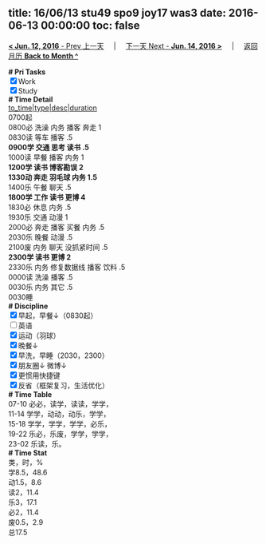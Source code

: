 title: 16/06/13 stu49 spo9 joy17 was3
date: 2016-06-13 00:00:00
toc: false
---
[**< Jun. 12, 2016** - Prev 上一天](/lifelogs/2016/06/d12.html) &nbsp; &nbsp; | &nbsp; &nbsp; [下一天 Next - **Jun. 14, 2016 >**](/lifelogs/2016/06/d14.html) &nbsp; &nbsp; |  &nbsp; &nbsp; [返回月历 **Back to Month ^**](/lifelogs/2016/06/index.html)
<br/><div><b># Pri Tasks</b></div><div><input checked="true" type="checkbox"/>Work</div><div><input checked="true" type="checkbox"/>Study</div><div><b># Time Detail</b></div><div><u>to_time|type|desc|duration</u></div><div>0700起</div><div>0800必 洗澡 内务 播客 奔走 1</div><div>0830读 等车 播客 .5</div><div><b>0900学 交通 思考 读书 .5</b></div><div>1000读 早餐 播客 内务 1</div><div><b>1200学 读书 博客勘误 2</b></div><div><b>1330动 奔走 羽毛球 内务 1.5</b></div><div>1400乐 午餐 聊天 .5</div><div><b>1800学 工作 读书 更博 4</b></div><div>1830必 休息 内务 .5</div><div>1930乐 交通 动漫 1</div><div>2000必 奔走 播客 买餐 内务 .5</div><div>2030乐 晚餐 动漫 .5</div><div>2100废 内务 聊天 没抓紧时间 .5</div><div><b>2300学 读书 更博 2</b></div><div>2330乐 内务 修复数据线 播客 饮料 .5</div><div>0000读 洗澡 播客 .5</div><div>0030乐 内务 其它 .5</div><div>0030睡</div><div><b># Discipline</b></div><div><input checked="true" type="checkbox"/>早起，早餐↓（0830起）</div><div><input type="checkbox"/>英语</div><div><input checked="true" type="checkbox"/>运动（羽球）</div><div><input checked="true" type="checkbox"/>晚餐↓</div><div><input checked="true" type="checkbox"/>早洗，早睡（2030，2300）</div><div><b><input checked="true" type="checkbox"/></b>朋友圈↓ 微博↓</div><div><input checked="true" type="checkbox"/>更惯用快捷键</div><div><input checked="true" type="checkbox"/>反省（框架复习，生活优化）</div><div><b># Time Table</b></div><div>07-10 必必，读学，读读，学学，</div><div>11-14 学学，动动，动乐，学学，</div><div>15-18 学学，学学，学学，必乐，</div><div>19-22 乐必，乐废，学学，学学，</div><div>23-02 乐读，乐。</div><div><b># Time Stat</b></div><div>类，时，%</div><div>学8.5，48.6</div><div>动1.5，8.6</div><div>读2，11.4</div><div>乐3，17.1</div><div>必2，11.4</div><div>废0.5，2.9</div><div>总17.5</div>